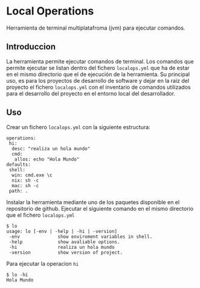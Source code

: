 # Local Operations
Herramienta de terminal multiplatafroma (jvm) para ejecutar comandos.

## Introduccion

La herramienta permite ejecutar comandos de terminal. Los comandos que permite ejecutar se listan dentro del fichero `localops.yml` que ha de estar en el mismo directorio que el de ejecución de la herramienta. Su principal uso, es para los proyectos de desarrollo de software y dejar en la raiz del proyecto el fichero `localops.yml` con el inventario de comandos utilizados para el desarrollo del proyecto en el entorno local del desarrollador.

## Uso

Crear un fichero `localops.yml` con la siguiente estructura:

```
operations: 
 hi:
  desc: "realiza un hola mundo"
  cmd:
   allos: echo "Hola Mundo"
defaults:
 shell:
  win: cmd.exe \c
  nix: sh -c
  mac: sh -c
 path: .
```

Instalar la herramienta mediante uno de los paquetes disponible en el repositorio de github. Ejecutar el siguiente comando en el mismo directorio que el fichero `localops.yml`

```
$ lo
usage: lo [-env | -help | -hi | -version]
 -env              show enviroment variables in shell.
 -help             show avaliable options.
 -hi               realiza un hola mundo
 -version          show version of project.
```
Para ejecutar la operacion `hi`

```
$ lo -hi
Hola Mundo
```
